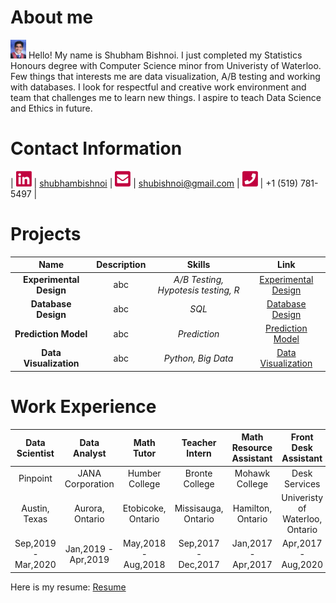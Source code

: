 # About me

[<img src="./images/photo.png" width="25"/>](./images/photo.png) Hello! My name is Shubham Bishnoi. I just completed my Statistics Honours degree with Computer Science minor from Univeristy of Waterloo. Few things that interests me are data visualization, A/B testing and working with databases. I look for respectful and creative work environment and team that challenges me to learn new things. I aspire to teach Data Science and Ethics in future. 

# Contact Information

| [<img src="./images/linkedin.png" width="25"/>](./images/linkedin.png) | [shubhambishnoi](https://www.linkedin.com/in/shubhambishnoi/) | [<img src="./images/email.png" width="25"/>](./images/email.png) | [shubishnoi@gmail.com](mailto:shubishnoi@gmail.com) | [<img src="./images/phone.png" width="25"/>](./images/phone.png) | +1 (519) 781-5497 |

# Projects

| Name | Description | Skills | Link |
| :---: | :---: | :---: | :---: |
| **Experimental Design** | abc |  *A/B Testing, Hypotesis testing, R* | [Experimental Design](./projects/ExperimentalDesign/) |
| **Database Design** | abc |  *SQL* | [Database Design](./projects/DatabaseDesign/) |
| **Prediction Model** | abc |  *Prediction* | [Prediction Model](./projects/PredictionClassificationModel/) |
| **Data Visualization** | abc |  *Python, Big Data* | [Data Visualization](./projects/DataVisualization/) |


# Work Experience

| Data Scientist | Data Analyst | Math Tutor | Teacher Intern | Math Resource Assistant | Front Desk Assistant |
| :---: | :---: | :---: | :---: | :---: | :---: |
| Pinpoint | JANA Corporation |  Humber College | Bronte College | Mohawk College | Desk Services |
| Austin, Texas | Aurora, Ontario |  Etobicoke, Ontario | Missisauga, Ontario | Hamilton, Ontario | Univeristy of Waterloo, Ontario |
| Sep,2019 - Mar,2020 | Jan,2019 - Apr,2019 |  May,2018 - Aug,2018 | Sep,2017 - Dec,2017 | Jan,2017 - Apr,2017 | Apr,2017 - Aug,2020 |

Here is my resume: [Resume](./stuff/resume.pdf)
